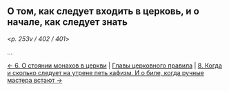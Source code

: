 ## О том, как следует входить в церковь, и о начале, как следует знать 

<*p. 253v / 402 / 401*>

...

[← 6. О стоянии монахов в церкви](06.md)
| [Главы церковного правила](README.md) 
| [8. Когда и сколько следует на утрене петь кафизм. И о биле, когда ручные мастера встают →](08.md)

